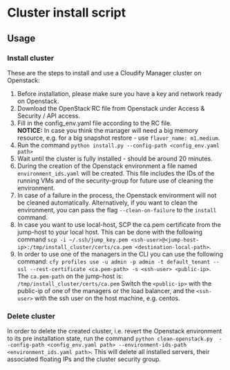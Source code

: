 # Cluster install script

## Usage

### Install cluster
These are the steps to install and use a Cloudify Manager cluster on Openstack:

1. Before installation, please make sure you have a key and network ready on Openstack. 
1. Download the OpenStack RC file from Openstack under Access & Security / API access.
1. Fill in the config_env.yaml file according to the RC file.  
**NOTICE:** In case you think the manager will need a big memory resource, e.g. for a big snapshot restore - use `flavor_name: m1.medium`.  
1. Run the command `python install.py --config-path <config_env.yaml path>`
1. Wait until the cluster is fully installed - should be around 20 minutes. 
1. During the creation of the Openstack environment a file named `environment_ids.yaml` will 
be created. This file includes the IDs of the running VMs and of the security-group for future use of cleaning the environment.  
1. In case of a failure in the process, the Openstack environment will not be cleaned automatically.
Alternatively, if you want to clean the environment, you can pass the flag `--clean-on-failure` to the `install` command.  
1. In case you want to use local-host, SCP the ca.pem certificate from the jump-host to your local host.
This can be done with the following command `scp -i ~/.ssh/jump_key.pem <ssh-user>@<jump-host-ip>:/tmp/install_cluster/certs/ca.pem <destination-local-path>`.
1. In order to use one of the managers in the CLI you can use the following command:
`cfy profiles use -u admin -p admin -t default_tenant --ssl --rest-certificate <ca.pem-path> -s <ssh-user> <public-ip>`.  
The `ca.pem-path` on the jump-host is: `/tmp/install_cluster/certs/ca.pem`
Switch the `<public-ip>` with the public-ip of one of the managers or the load balancer,
and the `<ssh-user>` with the ssh user on the host machine, e.g. centos.  


### Delete cluster
In order to delete the created cluster, i.e. revert the Openstack environment to 
its pre installation state, run the command `python clean-openstack.py 
--config-path <config_env.yaml path> --environment-ids-path <environment_ids.yaml path>`.
This will delete all installed servers, their associated floating IPs and the cluster security group. 
